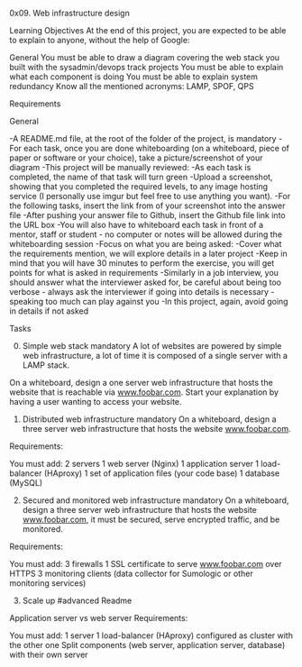 0x09. Web infrastructure design

Learning Objectives
At the end of this project, you are expected to be able to explain to anyone, without the help of Google:

General
You must be able to draw a diagram covering the web stack you built with the sysadmin/devops track projects
You must be able to explain what each component is doing
You must be able to explain system redundancy
Know all the mentioned acronyms: LAMP, SPOF, QPS

Requirements

General

-A README.md file, at the root of the folder of the project, is mandatory
-For each task, once you are done whiteboarding (on a whiteboard, piece of paper or software or your choice), take a picture/screenshot of your diagram
-This project will be manually reviewed:
-As each task is completed, the name of that task will turn green
-Upload a screenshot, showing that you completed the required levels, to any image hosting service (I personally use imgur but feel free to use anything you want).
-For the following tasks, insert the link from of your screenshot into the answer file
-After pushing your answer file to Github, insert the Github file link into the URL box
-You will also have to whiteboard each task in front of a mentor, staff or student - no computer or notes will be allowed during the whiteboarding session
-Focus on what you are being asked:
-Cover what the requirements mention, we will explore details in a later project
-Keep in mind that you will have 30 minutes to perform the exercise, you will get points for what is asked in requirements
-Similarly in a job interview, you should answer what the interviewer asked for, be careful about being too verbose - always ask the interviewer if going into details is necessary - speaking too much can play against you
-In this project, again, avoid going in details if not asked

Tasks
 
0. Simple web stack mandatory
A lot of websites are powered by simple web infrastructure, a lot of time it is composed of a single server with a LAMP stack.

On a whiteboard, design a one server web infrastructure that hosts the website that is reachable via www.foobar.com. Start your explanation by having a user wanting to access your website.

1. Distributed web infrastructure mandatory
On a whiteboard, design a three server web infrastructure that hosts the website www.foobar.com.

Requirements:

You must add:
2 servers
1 web server (Nginx)
1 application server
1 load-balancer (HAproxy)
1 set of application files (your code base)
1 database (MySQL)

2. Secured and monitored web infrastructure mandatory
On a whiteboard, design a three server web infrastructure that hosts the website www.foobar.com, it must be secured, serve encrypted traffic, and be monitored.

Requirements:

You must add:
3 firewalls
1 SSL certificate to serve www.foobar.com over HTTPS
3 monitoring clients (data collector for Sumologic or other monitoring services)


3. Scale up #advanced
Readme

Application server vs web server
Requirements:

You must add:
1 server
1 load-balancer (HAproxy) configured as cluster with the other one
Split components (web server, application server, database) with their own server